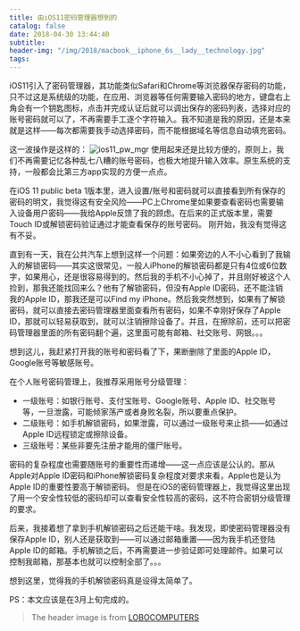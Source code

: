 ```yaml
---
title: 由iOS11密码管理器想到的
catalog: false
date: 2018-04-30 13:44:40
subtitle:
header-img: "/img/2018/macbook__iphone_6s__lady__technology.jpg"
tags: 
---
```



iOS11引入了密码管理器，其功能类似Safari和Chrome等浏览器保存密码的功能，只不过这是系统级的功能，在应用、浏览器等任何需要输入密码的地方，键盘右上角会有一个钥匙图标，点击并完成认证后就可以调出保存的密码列表，选择对应的账号密码就可以了，不再需要手工逐个字符输入。我不知道是我的原因，还是本来就是这样——每次都需要我手动选择密码，而不能根据域名等信息自动填充密码。

这一波操作是这样的：
![ios11_pw_mgr](/img/2018/ios11_pw_mgr.gif)
使用起来还是比较方便的，原则上，我们不再需要记忆各种乱七八糟的账号密码，也极大地提升输入效率。原生系统的支持，一般都会比第三方app实现的方便一点点。

在iOS 11 public beta 1版本里，进入设置/账号和密码就可以直接看到所有保存的密码的明文，我觉得这有安全风险——PC上Chrome里如果要查看密码也需要输入设备用户密码——我给Apple反馈了我的顾虑。在后来的正式版本里，需要Touch ID或解锁密码验证通过才能查看保存的账号密码。
刚开始，我没有觉得这有不妥。

直到有一天，我在公共汽车上想到这样一个问题：如果旁边的人不小心看到了我输入的解锁密码——其实这很常见，一般人iPhone的解锁密码都是只有4位或6位数字，如果用心，还是很容易得到的。然后我的手机不小心掉了，并且刚好被这个人捡到，那我还能找回来么？他有了解锁密码，但没有Apple ID密码，还不能注销我的Apple ID，那我还是可以Find my iPhone。然后我突然想到，如果有了解锁密码，就可以直接去密码管理器里面查看所有密码，如果不幸刚好保存了Apple ID，那就可以轻易获取到，就可以注销擦除设备了。并且，在擦除前，还可以把密码管理器里面的所有密码翻个遍，这里面可能有邮箱、社交账号、网银。。。

想到这儿，我赶紧打开我的账号和密码看了下，果断删除了里面的Apple ID，Google账号等敏感账号。

在个人账号密码管理上，我推荐采用账号分级管理：
* 一级账号：如银行账号、支付宝账号、Google账号、Apple ID、社交账号等，一旦泄露，可能倾家荡产或者身败名裂，所以要重点保护。
* 二级账号：如手机解锁密码，如果泄露，可以通过一级账号来止损——如通过Apple ID远程锁定或擦除设备。
* 三级账号：某些非要先注册才能用的僵尸账号。

密码的复杂程度也需要随账号的重要性而递增——这一点应该是公认的。那从Apple对Apple ID密码和iPhone解锁密码复杂程度对要求来看，Apple也是认为Apple ID的重要性要高于解锁密码。
但是在iOS的密码管理器上，我觉得这里出现了用一个安全性较低的密码却可以查看安全性较高的密码，这不符合密钥分级管理的要求。

后来，我接着想了拿到手机解锁密码之后还能干啥。我发现，即使密码管理器没有保存Apple ID，别人还是获取到——可以通过邮箱重置——因为我手机还登陆Apple ID的邮箱。手机解锁之后，不再需要进一步验证即可处理邮件。如果可以控制我邮箱，那基本也就可以控制全部了。。。

想到这里，觉得我的手机解锁密码真是设得太简单了。

PS：本文应该是在3月上旬完成的。
> The header image is from [LOBOCOMPUTERS](http://lobopc.com/contact/)